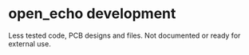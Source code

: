 # open_echo development
Less tested code, PCB designs and files. Not documented or ready for external use.

